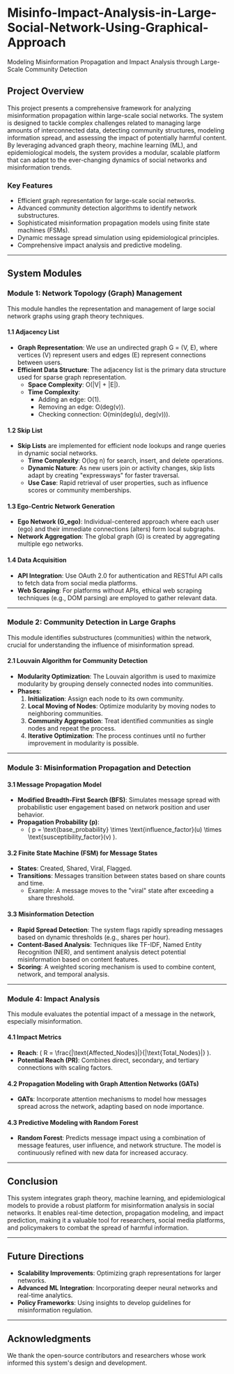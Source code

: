 # Misinfo-Impact-Analysis-in-Large-Social-Network-Using-Graphical-Approach
Modeling Misinformation Propagation and Impact Analysis through Large-Scale Community Detection


## Project Overview

This project presents a comprehensive framework for analyzing misinformation propagation within large-scale social networks. The system is designed to tackle complex challenges related to managing large amounts of interconnected data, detecting community structures, modeling information spread, and assessing the impact of potentially harmful content. By leveraging advanced graph theory, machine learning (ML), and epidemiological models, the system provides a modular, scalable platform that can adapt to the ever-changing dynamics of social networks and misinformation trends.

### Key Features
- Efficient graph representation for large-scale social networks.
- Advanced community detection algorithms to identify network substructures.
- Sophisticated misinformation propagation models using finite state machines (FSMs).
- Dynamic message spread simulation using epidemiological principles.
- Comprehensive impact analysis and predictive modeling.

---

## System Modules

### **Module 1: Network Topology (Graph) Management**
This module handles the representation and management of large social network graphs using graph theory techniques.

#### 1.1 Adjacency List
- **Graph Representation**: We use an undirected graph G = (V, E), where vertices (V) represent users and edges (E) represent connections between users.
- **Efficient Data Structure**: The adjacency list is the primary data structure used for sparse graph representation.
  - **Space Complexity**: O(|V| + |E|).
  - **Time Complexity**: 
    - Adding an edge: O(1).
    - Removing an edge: O(deg(v)).
    - Checking connection: O(min(deg(u), deg(v))).

#### 1.2 Skip List
- **Skip Lists** are implemented for efficient node lookups and range queries in dynamic social networks.
  - **Time Complexity**: O(log n) for search, insert, and delete operations.
  - **Dynamic Nature**: As new users join or activity changes, skip lists adapt by creating "expressways" for faster traversal.
  - **Use Case**: Rapid retrieval of user properties, such as influence scores or community memberships.

#### 1.3 Ego-Centric Network Generation
- **Ego Network (G_ego)**: Individual-centered approach where each user (ego) and their immediate connections (alters) form local subgraphs.
- **Network Aggregation**: The global graph (G) is created by aggregating multiple ego networks.

#### 1.4 Data Acquisition
- **API Integration**: Use OAuth 2.0 for authentication and RESTful API calls to fetch data from social media platforms.
- **Web Scraping**: For platforms without APIs, ethical web scraping techniques (e.g., DOM parsing) are employed to gather relevant data.

---

### **Module 2: Community Detection in Large Graphs**
This module identifies substructures (communities) within the network, crucial for understanding the influence of misinformation spread.

#### 2.1 Louvain Algorithm for Community Detection
- **Modularity Optimization**: The Louvain algorithm is used to maximize modularity by grouping densely connected nodes into communities.
- **Phases**:
  1. **Initialization**: Assign each node to its own community.
  2. **Local Moving of Nodes**: Optimize modularity by moving nodes to neighboring communities.
  3. **Community Aggregation**: Treat identified communities as single nodes and repeat the process.
  4. **Iterative Optimization**: The process continues until no further improvement in modularity is possible.

---

### **Module 3: Misinformation Propagation and Detection**

#### 3.1 Message Propagation Model
- **Modified Breadth-First Search (BFS)**: Simulates message spread with probabilistic user engagement based on network position and user behavior.
- **Propagation Probability (p)**: 
  - \( p = \text{base\_probability} \times \text{influence\_factor}(u) \times \text{susceptibility\_factor}(v) \).

#### 3.2 Finite State Machine (FSM) for Message States
- **States**: Created, Shared, Viral, Flagged.
- **Transitions**: Messages transition between states based on share counts and time.
  - Example: A message moves to the "viral" state after exceeding a share threshold.

#### 3.3 Misinformation Detection
- **Rapid Spread Detection**: The system flags rapidly spreading messages based on dynamic thresholds (e.g., shares per hour).
- **Content-Based Analysis**: Techniques like TF-IDF, Named Entity Recognition (NER), and sentiment analysis detect potential misinformation based on content features.
- **Scoring**: A weighted scoring mechanism is used to combine content, network, and temporal analysis.

---

### **Module 4: Impact Analysis**

This module evaluates the potential impact of a message in the network, especially misinformation.

#### 4.1 Impact Metrics
- **Reach**: \( R = \frac{|\text{Affected\_Nodes}|}{|\text{Total\_Nodes}|} \).
- **Potential Reach (PR)**: Combines direct, secondary, and tertiary connections with scaling factors.

#### 4.2 Propagation Modeling with Graph Attention Networks (GATs)
- **GATs**: Incorporate attention mechanisms to model how messages spread across the network, adapting based on node importance.
  
#### 4.3 Predictive Modeling with Random Forest
- **Random Forest**: Predicts message impact using a combination of message features, user influence, and network structure. The model is continuously refined with new data for increased accuracy.

---

## Conclusion

This system integrates graph theory, machine learning, and epidemiological models to provide a robust platform for misinformation analysis in social networks. It enables real-time detection, propagation modeling, and impact prediction, making it a valuable tool for researchers, social media platforms, and policymakers to combat the spread of harmful information.

---

## Future Directions
- **Scalability Improvements**: Optimizing graph representations for larger networks.
- **Advanced ML Integration**: Incorporating deeper neural networks and real-time analytics.
- **Policy Frameworks**: Using insights to develop guidelines for misinformation regulation.

---

## Acknowledgments
We thank the open-source contributors and researchers whose work informed this system's design and development.

